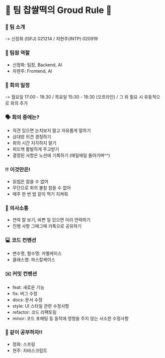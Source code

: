# :dango: 팀 찹쌀떡의 Groud Rule :dango:

### :raised_hands: 팀 소개
-> 신정화 (ISFJ) 021214 / 차현주(INTP) 020919

### :busts_in_silhouette: 팀원 역할
- 신정화: 팀장, Backend, AI
- 차현주: Frontend, AI

### :calendar: 회의 일정
-> 월요일 17:00 - 18:30 / 목요일 15:30 - 18:30 (오프라인) / 그 외 필요 시 유동적으로 회의 추가

### :speaking_head: 회의 중에는?
- 의견 있으면 눈치보지 말고 자유롭게 말하기
- 상대방 의견 경청하기
- 회의 시간 지각하지 말기
- 피드백 활발하게 주고받기
- 결정된 사항은 노션에 기록하기 (매일매일 돌아가며^^)

### :bangbang: 이것만은!
- 읽씹은 참을 수 없어
- 무단으로 회의 불참 참을 수 없어
- 매주 한 번 밥 같이 먹기 지켜줘

### :speech_balloon: 의사소통
- 연락 잘 보기, 바쁜 일 있으면 미리 연락하기 
- 진행 사항 그때그때 카톡으로 공유하기

### :computer: 코드 컨벤션
- 변수명, 함수명: 카멜케이스
- 클래스명: 파스칼케이스

### :envelope: 커밋 컨벤션
- feat: 새로운 기능
- fix: 버그 수정
- docs: 문서 수정
- style: UI 스타일 관련 수정사항
- refactor: 코드 리팩토링
- minor: 코드 포매팅 등 동작에 영향을 주지 않는 사소한 수정사항

### :pencil: 같이 공부하자!!
- 정화: 스프링
- 현주: 자바스크립트
